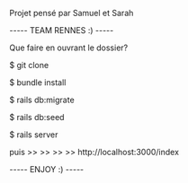 Projet pensé par Samuel et Sarah



----- TEAM RENNES :) -----

Que faire en ouvrant le dossier?

$ git clone

$ bundle install 

$ rails db:migrate 

$ rails db:seed

$ rails server

puis >> >> >> >> http://localhost:3000/index



----- ENJOY :) -----

